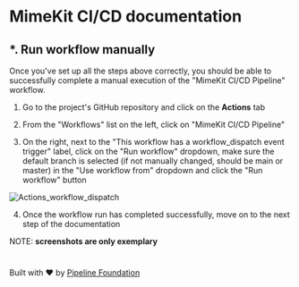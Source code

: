 # MimeKit CI/CD documentation

## *. Run workflow manually

Once you've set up all the steps above correctly, you should be able to successfully complete a manual execution of the "MimeKit CI/CD Pipeline" workflow.

  1. Go to the project's GitHub repository and click on the **Actions** tab

  2. From the "Workflows" list on the left, click on "MimeKit CI/CD Pipeline"

  3. On the right, next to the "This workflow has a workflow_dispatch event trigger" label, click on the "Run workflow" dropdown, make sure the default branch is selected (if not manually changed, should be main or master) in the "Use workflow from" dropdown and click the "Run workflow" button

![Actions_workflow_dispatch](/ScreenShots/CI-CD_DOCUMENTATION/Actions_workflow_dispatch.png)

  4. Once the workflow run has completed successfully, move on to the next step of the documentation

NOTE: **screenshots are only exemplary**

#

Built with ❤ by [Pipeline Foundation](https://pipeline.foundation)